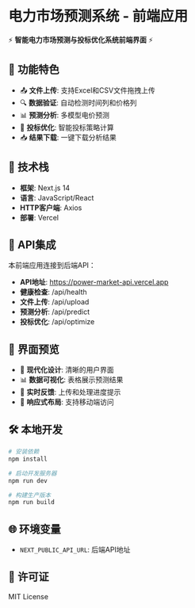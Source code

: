 # 电力市场预测系统 - 前端应用

⚡ **智能电力市场预测与投标优化系统前端界面** ⚡

## 🌟 功能特色

- 📤 **文件上传**: 支持Excel和CSV文件拖拽上传
- 🔍 **数据验证**: 自动检测时间列和价格列
- 📊 **预测分析**: 多模型电价预测
- 🎯 **投标优化**: 智能投标策略计算
- 📥 **结果下载**: 一键下载分析结果

## 🚀 技术栈

- **框架**: Next.js 14
- **语言**: JavaScript/React
- **HTTP客户端**: Axios
- **部署**: Vercel

## 🔗 API集成

本前端应用连接到后端API：
- **API地址**: https://power-market-api.vercel.app
- **健康检查**: /api/health
- **文件上传**: /api/upload
- **预测分析**: /api/predict
- **投标优化**: /api/optimize

## 📱 界面预览

- 🎨 **现代化设计**: 清晰的用户界面
- 📊 **数据可视化**: 表格展示预测结果
- 🔄 **实时反馈**: 上传和处理进度提示
- 📱 **响应式布局**: 支持移动端访问

## 🛠️ 本地开发

```bash
# 安装依赖
npm install

# 启动开发服务器
npm run dev

# 构建生产版本
npm run build
```

## 🌐 环境变量

- `NEXT_PUBLIC_API_URL`: 后端API地址

## 📄 许可证

MIT License
